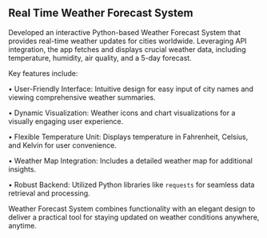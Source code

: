 ## Real Time Weather Forecast System















Developed an interactive Python-based Weather Forecast System that provides real-time weather updates for cities worldwide. Leveraging API integration, the app fetches and displays crucial weather data, including temperature, humidity, air quality, and a 5-day forecast.























Key features include:







• User-Friendly Interface: Intuitive design for easy input of city names and viewing comprehensive weather summaries.







• Dynamic Visualization: Weather icons and chart visualizations for a visually engaging user experience.







• Flexible Temperature Unit: Displays temperature in Fahrenheit, Celsius, and Kelvin for user convenience.







• Weather Map Integration: Includes a detailed weather map for additional insights.







• Robust Backend: Utilized Python libraries like `requests` for seamless data retrieval and processing.















Weather Forecast System combines functionality with an elegant design to deliver a practical tool for staying updated on weather conditions anywhere, anytime.

